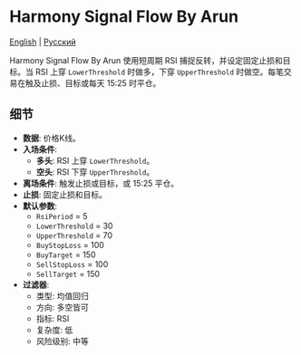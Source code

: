 # Harmony Signal Flow By Arun
[English](README.md) | [Русский](README_ru.md)

Harmony Signal Flow By Arun 使用短周期 RSI 捕捉反转，并设定固定止损和目标。当 RSI 上穿 `LowerThreshold` 时做多，下穿 `UpperThreshold` 时做空。每笔交易在触及止损、目标或每天 15:25 时平仓。

## 细节
- **数据**: 价格K线。
- **入场条件**:
  - **多头**: RSI 上穿 `LowerThreshold`。
  - **空头**: RSI 下穿 `UpperThreshold`。
- **离场条件**: 触发止损或目标，或 15:25 平仓。
- **止损**: 固定止损和目标。
- **默认参数**:
  - `RsiPeriod` = 5
  - `LowerThreshold` = 30
  - `UpperThreshold` = 70
  - `BuyStopLoss` = 100
  - `BuyTarget` = 150
  - `SellStopLoss` = 100
  - `SellTarget` = 150
- **过滤器**:
  - 类型: 均值回归
  - 方向: 多空皆可
  - 指标: RSI
  - 复杂度: 低
  - 风险级别: 中等
